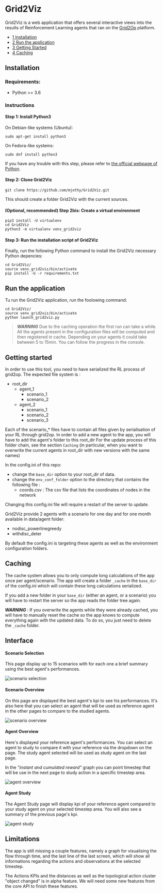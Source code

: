 # Grid2Viz

Grid2Viz is a web application that offers several interactive views into the results of Reinforcement Learning agents that ran on the [Grid2Op](https://github.com/rte-france/Grid2Op) platform.

*   [1 Installation](#installation)
*   [2 Run the application](#run-the-application)
*   [3 Getting Started](#getting-started)
*   [4 Caching](#caching)

## Installation
### Requirements:
*   Python >= 3.6

### Instructions

#### Step 1: Install Python3
On Debian-like systems (Ubuntu):
```commandline
sudo apt-get install python3
```

On Fedora-like systems:
```commandline
sudo dnf install python3
```

If you have any trouble with this step, please refer to
[the official webpage of Python](https://www.python.org/downloads/release/python-366/).

#### Step 2: Clone Grid2Viz
```commandline
git clone https://github.com/mjothy/Grid2Viz.git
```

This should create a folder Grid2Viz with the current sources.
#### (Optional, recommended) Step 2bis: Create a virtual environment
```commandline
pip3 install -U virtualenv
cd Grid2Viz
python3 -m virtualenv venv_grid2viz
```

#### Step 3: Run the installation script of Grid2Viz
Finally, run the following Python command to install the Grid2Viz necessary Python depencies:
```commandline
cd Grid2Viz/
source venv_grid2viz/bin/activate
pip install -U -r requirements.txt
```

## Run the application
Tu run the Grid2Viz application, run the foolowing command:
```commandline
cd Grid2Viz/
source venv_grid2viz/bin/activate
python launch_grid2viz.py
```
> **_WARNING_** Due to the caching operation the first run can take a while. All the agents present in the configuration files
will be computed and then registered in cache. Depending on your agents it could take between 5 to 15min. You can follow the progress in the console.

## Getting started

In order to use this tool, you need to have serialized the RL process of grid2op. The expected file system is :
- root_dir
    - agent_1
        - scenario_1
        - scenario_2
    - agent_2
        - scenario_1
        - scenario_2
        - scenario_3

Each of the scenario_* files have to contain all files given by serialisation of your RL through grid2op.
In order to add a new agent to the app, you will have to add the agent's folder to this root_dir
For the update process of this folder chain, see the section `Caching` (in particular, when you want to overwrite the current
agents in root_dir with new versions with the same names)

In the config.ini of this repo:
 - change the `base_dir` option to your root_dir of data.
 - change the `env_conf_folder` option to the directory that contains the following file :
    - coords.csv : The csv file that lists the coordinates of nodes in the network

Changing this config.ini file will require a restart of the server to update.

Grid2Viz provide 2 agents with a scenario for one day and for one month available in data/agent folder:

- nodisc_powerlinegreedy
- withdisc_deter

By default the config.ini is targeting these agents as well as the environment configuration folders.

##  Caching

The cache system allows you to only compute long calculations of the app once per agent/scenario.
The app will create a folder `_cache` in the `base_dir` of the config.ini which will contain these long calculations serialized.

If you add a new folder in your `base_dir` (either an agent, or a scenario) you will have to restart the server so the app
reads the folder tree again.

**_WARNING_** : If you overwrite the agents while they were already cached, you will have to manually reset the cache so the app
knows to compute everything again with the updated data. To do so, you just need to delete the `_cache` folder.

## Interface
#### Scenario Selection
This page display up to 15 scenarios with for each one a brief summary using the best agent's performances.

![scenario selection](src/assets/screenshots/scenario_selection.png "Scenario Selection") 


#### Scenario Overview
On this page are displayed the best agent's kpi to see his performances. It's also here that you can select an agent that will
be used as reference agent in the other pages to compare to the studied agents.

![scenario overview](src/assets/screenshots/scenario_overview.png "Scenario Overview")

#### Agent Overview
Here's displayed your reference agent's performances. You can select an agent to study to compare it with your reference via the
dropdown on the page. The study agent selected will be used as study agent on the last page.

In the *"instant and cumulated reward"* graph you can point timestep that will be use in the next page to study 
action in a specific timestep area.

![agent overview](src/assets/screenshots/agent_overview.png "Agent Overview")


#### Agent Study
The Agent Study page will display kpi of your reference agent compared to your study agent on your selected timestep area.
You will also see a summary of the previous page's kpi.

![agent study](src/assets/screenshots/agent_study.png "Agent Study")

## Limitations
The app is still missing a couple features, namely a graph for visualising the flow through time, and the last line of the last screen, which will show all informations regarding the actions and observations at the selected timestep.

The Actions KPIs and the distances as well as the topological action cluster "object changed" is in alpha feature. We will need some new features from the core API to finish these features.

